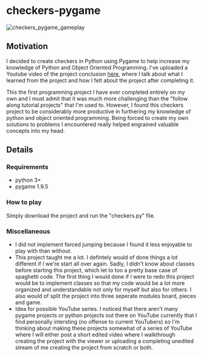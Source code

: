 # checkers-pygame
![checkers_pygame_gameplay](https://user-images.githubusercontent.com/48718776/58029295-44fedc80-7aea-11e9-958f-cb9cc04e8656.gif)

## Motivation
I decided to create checkers in Python using Pygame to help increase my knowledge of Python and Object Oriented Programming. I've uploaded a Youtube video of the project conclusion [here](https://www.youtube.com/watch?v=fZKtqoxEmBU), where I talk about what I learned from the project and how I felt about the project after completing it.

This the first programming project I have ever completed entirely on my own and I must admit that it was much more challenging than the "follow along tutorial projects" that I'm used to. However, I found this checkers project to be considerably more productive in furthering my knowledge of python and object oriented programming. Being forced to create my own solutions to problems I encountered really helped engrained valuable concepts into my head.


## Details

### Requirements
- python 3+
- pygame 1.9.5

### How to play 
Simply download the project and run the "checkers.py" file.

### Miscellaneous
- I did not implement forced jumping because I found it less enjoyable to play with than without.
- This project taught me a lot. I defintely would of done things a lot different if I we're start all over again. Sadly, I didn't know about classes before starting this project, which let to too a pretty base case of spaghetti code. The first thing I would done if I were to redo this project would be to implement classes so that my code would be a lot more organized and understandable not only for myself but also for others. I also would of split the project  into three seperate modules board, pieces and game.
- Idea for possible YouTube series. I noticed that there aren't many pygame projects or python projects out there on YouTube currently that I find personally intersting (no offense to current YouTubers) so I'm thinking about making these projects somewhat of a series of YouTube where I will either post a short edited video where I walkthrough creating the project with the viewer or uploading a completing unedited stream of me creating the project from scratch or both.
